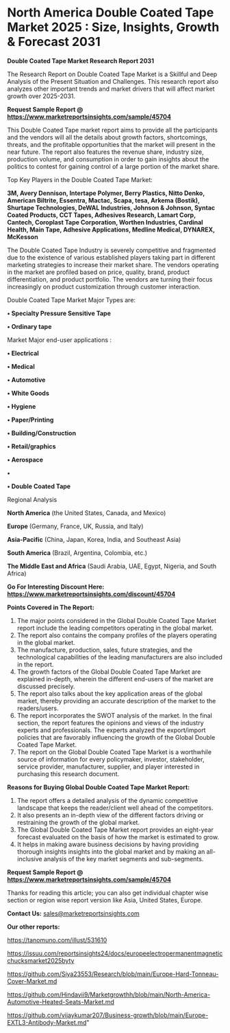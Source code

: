 # North America Double Coated Tape Market 2025 : Size, Insights, Growth & Forecast 2031

<strong>Double Coated Tape Market Research Report 2031</strong>

The Research Report on Double Coated Tape Market is a Skillful and Deep Analysis of the Present Situation and Challenges. This research report also analyzes other important trends and market drivers that will affect market growth over 2025-2031.

<strong>Request Sample Report @ <a href=https://www.marketreportsinsights.com/sample/45704>https://www.marketreportsinsights.com/sample/45704</a></strong>

This Double Coated Tape market report aims to provide all the participants and the vendors will all the details about growth factors, shortcomings, threats, and the profitable opportunities that the market will present in the near future. The report also features the revenue share, industry size, production volume, and consumption in order to gain insights about the politics to contest for gaining control of a large portion of the market share.

Top Key Players in the Double Coated Tape Market:

<strong>3M, Avery Dennison, Intertape Polymer, Berry Plastics, Nitto Denko, American Biltrite, Essentra, Mactac, Scapa, tesa, Arkema (Bostik), Shurtape Technologies, DeWAL Industries, Johnson & Johnson, Syntac Coated Products, CCT Tapes, Adhesives Research, Lamart Corp, Cantech, Coroplast Tape Corporation, Worthen Industries, Cardinal Health, Main Tape, Adhesive Applications, Medline Medical, DYNAREX, McKesson</strong>

The Double Coated Tape Industry is severely competitive and fragmented due to the existence of various established players taking part in different marketing strategies to increase their market share. The vendors operating in the market are profiled based on price, quality, brand, product differentiation, and product portfolio. The vendors are turning their focus increasingly on product customization through customer interaction.

Double Coated Tape Market Major Types are:

<strong>•  Specialty Pressure Sensitive Tape

•  Ordinary tape</strong>

Market Major end-user applications :

<strong>•  Electrical

•  Medical

•  Automotive

•  White Goods

•  Hygiene

•  Paper/Printing

•  Building/Construction

•  Retail/graphics

•  Aerospace

•  

•  Double Coated Tape</strong>

Regional Analysis

</u><strong><b>North America</b></strong> (the United States, Canada, and Mexico)

<strong><b>Europe </b></strong>(Germany, France, UK, Russia, and Italy)

<strong><b>Asia-Pacific</b></strong> (China, Japan, Korea, India, and Southeast Asia)

<strong><b>South America</b></strong> (Brazil, Argentina, Colombia, etc.)

<strong><b>The Middle East and Africa</b></strong> (Saudi Arabia, UAE, Egypt, Nigeria, and South Africa)

<strong>Go For Interesting Discount Here: <a href=https://www.marketreportsinsights.com/discount/45704>https://www.marketreportsinsights.com/discount/45704</a></strong>

<strong>Points Covered in The Report:</strong>
<ol>
  <li>The major points considered in the Global Double Coated Tape Market report include the leading competitors operating in the global market.</li>
  <li>The report also contains the company profiles of the players operating in the global market.</li>
  <li>The manufacture, production, sales, future strategies, and the technological capabilities of the leading manufacturers are also included in the report.</li>
  <li>The growth factors of the Global Double Coated Tape Market are explained in-depth, wherein the different end-users of the market are discussed precisely.</li>
  <li>The report also talks about the key application areas of the global market, thereby providing an accurate description of the market to the readers/users.</li>
  <li>The report incorporates the SWOT analysis of the market. In the final section, the report features the opinions and views of the industry experts and professionals. The experts analyzed the export/import policies that are favorably influencing the growth of the Global Double Coated Tape Market.</li>
  <li>The report on the Global Double Coated Tape Market is a worthwhile source of information for every policymaker, investor, stakeholder, service provider, manufacturer, supplier, and player interested in purchasing this research document.</li>
</ol>
<strong>Reasons for Buying Global Double Coated Tape Market Report:</strong>

<ol>
  <li>The report offers a detailed analysis of the dynamic competitive landscape that keeps the reader/client well ahead of the competitors.</li>
  <li>It also presents an in-depth view of the different factors driving or restraining the growth of the global market.</li>
  <li>The Global Double Coated Tape Market report provides an eight-year forecast evaluated on the basis of how the market is estimated to grow.</li>
  <li>It helps in making aware business decisions by having providing thorough insights insights into the global market and by making an all-inclusive analysis of the key market segments and sub-segments.</li>
</ol>
<strong>Request Sample Report @ <a href=https://www.marketreportsinsights.com/sample/45704>https://www.marketreportsinsights.com/sample/45704</a></strong>


Thanks for reading this article; you can also get individual chapter wise section or region wise report version like Asia, United States, Europe.

<strong>Contact Us:</strong>
sales@marketreportsinsights.com

<strong>Our other reports:</strong>

<a href=https://tanomuno.com/illust/531610>https://tanomuno.com/illust/531610</a>

<a href=https://issuu.com/reportsinsights24/docs/europeelectropermanentmagneticchucksmarket2025byty>https://issuu.com/reportsinsights24/docs/europeelectropermanentmagneticchucksmarket2025byty</a>

<a href=https://github.com/Siya23553/Research/blob/main/Europe-Hard-Tonneau-Cover-Market.md>https://github.com/Siya23553/Research/blob/main/Europe-Hard-Tonneau-Cover-Market.md</a>

<a href=https://github.com/Hindavii9/Marketgrowthh/blob/main/North-America-Automotive-Heated-Seats-Market.md>https://github.com/Hindavii9/Marketgrowthh/blob/main/North-America-Automotive-Heated-Seats-Market.md</a>

<a href=https://github.com/vijaykumar207/Business-growth/blob/main/Europe-EXTL3-Antibody-Market.md>https://github.com/vijaykumar207/Business-growth/blob/main/Europe-EXTL3-Antibody-Market.md</a>"
